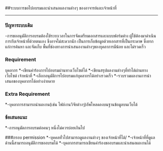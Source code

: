##ระบบการขอไปอบรมและนำเสนอผลงานต่างๆ ของอาจารย์และเจ้าหน้าที่
 
---
 
### ปัญหาระบบเดิม
-การขออนุมัติการอบรมต้องใช้ระยะเวลาในการจัดเตรียมเอกสารและแบบฟอร์มต่าง
ผู้ใช้ต้องมาดำเนินการกับเจ้าหน้าที่ด้วยตนเอง ซึงอาจไม่สะดวกนัก
เป็นการเก็บข้อมูลด้วยเอกสารที่เป็นกระดาษ ซึ่งยากแก่การค้นหา และจัดเก็บ
พื้นที่ช่องทางการนำเสนองานต่างๆของบุคลาการมีน้อย และไม่รวดเร็ว

### Requirement
บุคลากร
*-เขียนคำร้องการไปอบรมผ่านทางเว็บไซต์ได้
*-เขียนสรุปผลงานต่างๆที่ทำได้ผ่านทางเว็บไซต์
เจ้าหน้าที่
*-เลือกอนุมัติการไปอบรมแก่บุคลากรได้อย่างรวดเร็ว
*-รวบรวมผลงานการนำเสนอของบุคลากรได้อย่างง่ายดาย	

### Extra Requirement
*-บุคลาการสามารถนำผลงาน(เช่น ไฟล์งานวิจัยต่างๆ)อัพโหลดลงบนฐานข้อมูลบนเว็บได้

### ข้อเสนอแนะ
*-การอนุมัตการอบรมต่อคนๆ หนึ่งไม่ควรบ่อยเกินไป 

###กรอบ permission
*-บุคคลทั่วไปสามารถดูผลงานต่างๆ ของเจ้าหน้าที่ได้/
*-เจ้าหน้าที่ที่ดูแลด้านนี้สามารถอนุมัติการขออบรมได้
*-บุคลากรสามารถเขียนคำร้องขออบรมและนำเสนอผลงานได้
